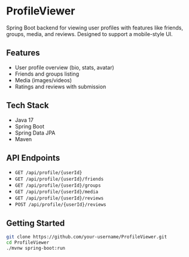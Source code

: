 # ProfileViewer

Spring Boot backend for viewing user profiles with features like friends, groups, media, and reviews. Designed to support a mobile-style UI.

## Features
- User profile overview (bio, stats, avatar)
- Friends and groups listing
- Media (images/videos)
- Ratings and reviews with submission

## Tech Stack
- Java 17
- Spring Boot
- Spring Data JPA
- Maven

## API Endpoints
- `GET /api/profile/{userId}`
- `GET /api/profile/{userId}/friends`
- `GET /api/profile/{userId}/groups`
- `GET /api/profile/{userId}/media`
- `GET /api/profile/{userId}/reviews`
- `POST /api/profile/{userId}/reviews`

## Getting Started
```bash
git clone https://github.com/your-username/ProfileViewer.git
cd ProfileViewer
./mvnw spring-boot:run
